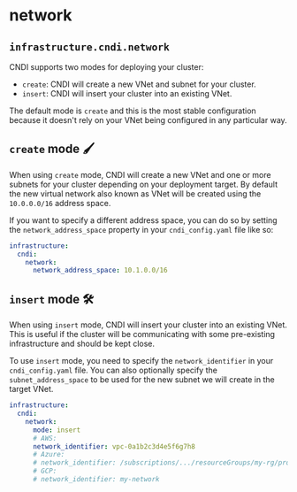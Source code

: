 # network

## `infrastructure.cndi.network`

CNDI supports two modes for deploying your cluster:

- `create`: CNDI will create a new VNet and subnet for your cluster.
- `insert`: CNDI will insert your cluster into an existing VNet.

The default mode is `create` and this is the most stable configuration because
it doesn't rely on your VNet being configured in any particular way.

## `create` mode 🖌️

When using `create` mode, CNDI will create a new VNet and one or more subnets
for your cluster depending on your deployment target. By default the new virtual
network also known as VNet will be created using the `10.0.0.0/16` address
space.

If you want to specify a different address space, you can do so by setting the
`network_address_space` property in your `cndi_config.yaml` file like so:

```yaml
infrastructure:
  cndi:
    network:
      network_address_space: 10.1.0.0/16
```

## `insert` mode 🛠️

When using `insert` mode, CNDI will insert your cluster into an existing VNet.
This is useful if the cluster will be communicating with some pre-existing
infrastructure and should be kept close.

To use `insert` mode, you need to specify the `network_identifier` in your
`cndi_config.yaml` file. You can also optionally specify the
`subnet_address_space` to be used for the new subnet we will create in the
target VNet.

```yaml
infrastructure:
  cndi:
    network:
      mode: insert
      # AWS:
      network_identifier: vpc-0a1b2c3d4e5f6g7h8
      # Azure:
      # network_identifier: /subscriptions/.../resourceGroups/my-rg/providers/Microsoft.Network/virtualNetworks/my-vnet
      # GCP:
      # network_identifier: my-network
```

